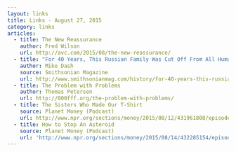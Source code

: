 ```yaml
---
layout: links
title: Links - August 27, 2015
category: links
articles:
  - title: The New Reassurance
    author: Fred Wilson
    url: http://avc.com/2015/08/the-new-reassurance/
  - title: "For 40 Years, This Russian Family Was Cut Off From All Human Contact, Unaware of World War II"
    author: Mike Dash
    source: Smithsonian Magazine
    url: http://www.smithsonianmag.com/history/for-40-years-this-russian-family-was-cut-off-from-all-human-contact-unaware-of-world-war-ii-7354256/
  - title: The Problem with Problems
    author: Thomas Petersen
    url: http://000fff.org/the-problem-with-problems/
  - title: The Sisters Who Made Our T-Shirt
    source: Planet Money (Podcast)
    url: http://www.npr.org/sections/money/2015/08/12/431961808/episode-497-the-sisters-who-made-our-t-shirt
  - title: How to Stop An Asteroid
    source: Planet Money (Podcast)
    url: 'http://www.npr.org/sections/money/2015/08/14/432285154/episode-645-how-to-stop-an-asteroid'
---
```

